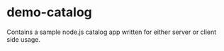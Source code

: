 # demo-catalog
Contains a sample node.js catalog app written for either server or client side usage.
